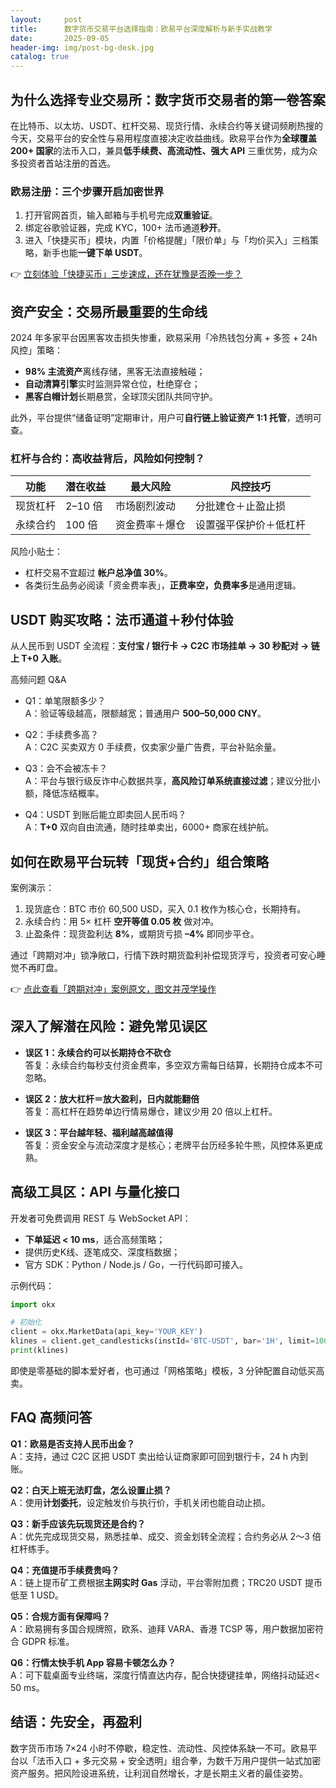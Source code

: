 ```yaml
---
layout:     post
title:      数字货币交易平台选择指南：欧易平台深度解析与新手实战教学
date:       2025-09-05
header-img: img/post-bg-desk.jpg
catalog: true
---
```


## 为什么选择专业交易所：数字货币交易者的第一卷答案  

在比特币、以太坊、USDT、杠杆交易、现货行情、永续合约等关键词频刷热搜的今天，交易平台的安全性与易用程度直接决定收益曲线。欧易平台作为**全球覆盖 200+ 国家**的法币入口，兼具**低手续费、高流动性、强大 API** 三重优势，成为众多投资者首站注册的首选。

### 欧易注册：三个步骤开启加密世界

1. 打开官网首页，输入邮箱与手机号完成**双重验证**。  
2. 绑定谷歌验证器，完成 KYC，100+ 法币通道**秒开**。  
3. 进入「快捷买币」模块，内置「价格提醒」「限价单」与「均价买入」三档策略，新手也能**一键下单 USDT**。

👉 [立刻体验「快捷买币」三步速成，还在犹豫是否晚一步？](https://okxdog.com/)

## 资产安全：交易所最重要的生命线  

2024 年多家平台因黑客攻击损失惨重，欧易采用「冷热钱包分离 + 多签 + 24h 风控」策略：  
- **98% 主流资产**离线存储，黑客无法直接触碰；  
- **自动清算引擎**实时监测异常仓位，杜绝穿仓；  
- **黑客白帽计划**长期悬赏，全球顶尖团队共同守护。  

此外，平台提供“储备证明”定期审计，用户可**自行链上验证资产 1:1 托管**，透明可查。

### 杠杆与合约：高收益背后，风险如何控制？

| 功能 | 潜在收益 | 最大风险 | 风控技巧 |
|---|---|---|---|
| 现货杠杆 | 2–10 倍 | 市场剧烈波动 | 分批建仓＋止盈止损 |
| 永续合约 | 100 倍 | 资金费率＋爆仓 | 设置强平保护价＋低杠杆 |

风险小贴士：  
- 杠杆交易不宜超过 **帐户总净值 30%**。  
- 各类衍生品务必阅读「资金费率表」，**正费率空，负费率多**是通用逻辑。

## USDT 购买攻略：法币通道＋秒付体验

从人民币到 USDT 全流程：**支付宝 / 银行卡 → C2C 市场挂单 → 30 秒配对 → 链上 T+0 入账**。

高频问题 Q&A  

- Q1：单笔限额多少？  
  A：验证等级越高，限额越宽；普通用户 **500–50,000 CNY**。  

- Q2：手续费多高？  
  A：C2C 买卖双方 0 手续费，仅卖家少量广告费，平台补贴余量。  

- Q3：会不会被冻卡？  
  A：平台与银行级反诈中心数据共享，**高风险订单系统直接过滤**；建议分批小额，降低冻结概率。  

- Q4：USDT 到账后能立即卖回人民币吗？  
  A：**T+0** 双向自由流通，随时挂单卖出，6000+ 商家在线护航。

## 如何在欧易平台玩转「现货+合约」组合策略

案例演示：  
1. 现货底仓：BTC 市价 60,500 USD，买入 0.1 枚作为核心仓，长期持有。  
2. 永续合约：用 5× 杠杆 **空开等值 0.05 枚** 做对冲。  
3. 止盈条件：现货盈利达 **8%**，或期货亏损 **–4%** 即同步平仓。  

通过「跨期对冲」锁净敞口，行情下跌时期货盈利补偿现货浮亏，投资者可安心睡觉不再盯盘。  

👉 [点此查看「跨期对冲」案例原文，图文并茂学操作](https://okxdog.com/)

## 深入了解潜在风险：避免常见误区

- **误区 1：永续合约可以长期持仓不砍仓**  
  答复：永续合约每秒支付资金费率，多空双方需每日结算，长期持仓成本不可忽略。

- **误区 2：放大杠杆＝放大盈利，日内就能翻倍**  
  答复：高杠杆在趋势单边行情易爆仓，建议少用 20 倍以上杠杆。

- **误区 3：平台越年轻、福利越高越值得**  
  答复：资金安全与流动深度才是核心；老牌平台历经多轮牛熊，风控体系更成熟。

## 高级工具区：API 与量化接口

开发者可免费调用 REST 与 WebSocket API：  
- **下单延迟 < 10 ms**，适合高频策略；  
- 提供历史K线、逐笔成交、深度档数据；  
- 官方 SDK：Python / Node.js / Go，一行代码即可接入。  

示例代码：  
```python
import okx

# 初始化
client = okx.MarketData(api_key='YOUR_KEY')
klines = client.get_candlesticks(instId='BTC-USDT', bar='1H', limit=100)
print(klines)
```

即使是零基础的脚本爱好者，也可通过「网格策略」模板，3 分钟配置自动低买高卖。

## FAQ 高频问答

**Q1：欧易是否支持人民币出金？**  
A：支持，通过 C2C 区把 USDT 卖出给认证商家即可回到银行卡，24 h 内到账。

**Q2：白天上班无法盯盘，怎么设置止损？**  
A：使用**计划委托**，设定触发价与执行价，手机关闭也能自动止损。

**Q3：新手应该先玩现货还是合约？**  
A：优先完成现货交易，熟悉挂单、成交、资金划转全流程；合约务必从 2～3 倍杠杆练手。

**Q4：充值提币手续费贵吗？**  
A：链上提币矿工费根据**主网实时 Gas** 浮动，平台零附加费；TRC20 USDT 提币低至 1 USD。

**Q5：合规方面有保障吗？**  
A：欧易拥有多国合规牌照，欧系、迪拜 VARA、香港 TCSP 等，用户数据加密符合 GDPR 标准。

**Q6：行情太快手机 App 容易卡顿怎么办？**  
A：可下载桌面专业终端，深度行情直达内存，配合快捷键挂单，网络抖动延迟< 50 ms。

## 结语：先安全，再盈利

数字货币市场 7×24 小时不停歇，稳定性、流动性、风控体系缺一不可。欧易平台以「法币入口 + 多元交易 + 安全透明」组合拳，为数千万用户提供一站式加密资产服务。把风险设进系统，让利润自然增长，才是长期主义者的最佳姿势。